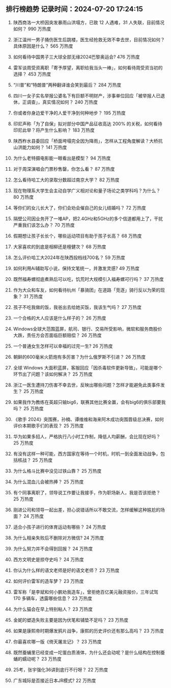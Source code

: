 
## 排行榜趋势 记录时间：2024-07-20 17:24:15
  
  1. 陕西商洛一大桥因突发暴雨山洪塌方，已致 12 人遇难，31 人失联，目前情况如何？ 990 万热度
    
  2. 浙江温州一男子捅伤医生后跳楼，医生经抢救无效不幸去世，目前情况如何？具体原因是什么？ 565 万热度
    
  3. 如何看待中国男子三大球全部无缘2024巴黎奥运会? 476 万热度
    
  4. 雷军谈周受资离职「寄予厚望，离职给我当头一棒」，如何看待周受资当初的选择？ 453 万热度
    
  5. “川普”和“特朗普”两种翻译谁会笑到最后？ 284 万热度
    
  6. 四川一女子实名举报公婆名下有巨额不明财产，涉事单位回应「被举报人已退休，正调查」，真实情况如何？ 240 万热度
    
  7. 你或者你身边爱干净的人爱干净到何种地步？ 195 万热度
    
  8. 印尼声称「为了自保」拟对部分中国产品征收高达 200% 的关税，如何看待印尼此举？将产生什么影响？ 183 万热度
    
  9. 陕西柞水县委回应「桥面垮塌完全因为降雨」，怎样从工程角度解读？大桥抗山洪能力如何？ 141 万热度
    
  10. 为什么老特摄电影能一眼看出是模型？ 94 万热度
    
  11. 对于周深演唱会门票秒售罄，你怎么看？ 87 万热度
    
  12. 怎么看待哈工大的录取分数超过南京大学？ 82 万热度
    
  13. 现在物理系大学生会主动自学广义相对论和量子场论之类学科吗？为什么？ 80 万热度
    
  14. 等你们的女儿长大了，你们会劝会催自己的女儿结婚吗？ 72 万热度
    
  15. 隔壁公司因业务开了一堆AP，把2.4GHz和5GHz的多个信道都用上了，干扰严重我们该怎么办？ 70 万热度
    
  16. 假期想让孩子长长个，哪些运动项目有助于孩子长高？ 68 万热度
    
  17. 大家喜欢的到底是相柳还是檀健次？ 68 万热度
    
  18. 怎么评价哈工大2024年在陕西投档线700名？ 59 万热度
    
  19. 如何利用Ai辅助写小说，保持文笔统一，并激发灵感? 49 万热度
    
  20. 既然福寿螺彻底煮熟后可以吃，饥荒时大规模引入福寿螺可行吗？ 37 万热度
    
  21. 作为大众和车友，如何看待杭州「暴骑团」在道路「竞逐」骑行反以为荣的现象？ 31 万热度
    
  22. 孩子不吃我做的饭，我爸出去给她买饭，我该生气吗？ 27 万热度
    
  23. 一个合格的大人应该是什么样子的？ 26 万热度
    
  24. Windows全球大范围蓝屏，航司、银行、交易所受影响，微软和服务商股价大跌，责任方会否面临巨额赔偿？ 26 万热度
    
  25. 一个普通女生怎样可以幸福的过完一生? 26 万热度
    
  26. 朝鲜的600毫米火箭炮有多厉害？为什么俄罗斯不引进？ 26 万热度
    
  27. 全球 Windows 大面积蓝屏，客服回应「因杀毒软件更新导致」，可能是哪个环节出了问题？该如何解决？ 25 万热度
    
  28. 浙江一医生遭持刀伤害不幸去世，反映出哪些问题？怎样才能避免此类事件发生？ 25 万热度
    
  29. 如果我作为教练在英超只输big6，联赛其他比赛全赢，会有big6的俱乐部要我吗？ 25 万热度
    
  30. 《歌手 2024》突围赛，孙楠、谭维维和海来阿木成功突围晋级总决赛，如何评价本期歌手们的表现？ 25 万热度
    
  31. 华为如果多招人，严格执行八小时工作制，降低人均薪酬，会比现在好吗？ 25 万热度
    
  32. 有没有这样一种可能，西方国家在等待一个时机，时机一到全面发动战争，包括核战？ 25 万热度
    
  33. 为什么格斗比赛中没见过铁山靠？ 25 万热度
    
  34. 为什么混血儿会被热捧？ 25 万热度
    
  35. 有个同事离职了，领导说工作要让我接手，作为职场新人，我是否该拒绝？ 25 万热度
    
  36. 刚进公司和领导一起出差，担心说错话所以不敢交流，怎样缓解这种尴尬的场面？ 24 万热度
    
  37. 适合小孩子进行的体育运动有哪些？ 24 万热度
    
  38. 为什么相亲失败后不删除对方微信? 24 万热度
    
  39. 为什么努力并不会得到回报？ 24 万热度
    
  40. 西方文明史是掠夺史吗？ 24 万热度
    
  41. 你认为什么样的语文老师是好的语文老师？ 23 万热度
    
  42. 如何评价雷军的造车梦？ 23 万热度
    
  43. 雷军称「是李斌和何小鹏劝我造车」，曾拒绝百亿美元融资报价，三年试驾 170 多辆车，透露哪些信息？ 23 万热度
    
  44. 为什么猫会在早上特别粘人？ 23 万热度
    
  45. 金妮的塑造失败主要是因为伏笔和铺垫不足吗？ 23 万热度
    
  46. 如果是康熙帝时期爆发鸦片战争，康熙的历史评价还有那么高吗？ 23 万热度
    
  47. 你最喜欢哪一版《倚天屠龙记》？ 23 万热度
    
  48. 既然蚕蛹里已经变成一坨蛋白质液体，为什么还会动呢？是什么结构在控制蚕蛹的蠕动呢？ 23 万热度
    
  49. 25考，张宇强化36讲到底行不行呀？ 22 万热度
    
  50. 广东城际是否接近日本JR模式? 22 万热度
    